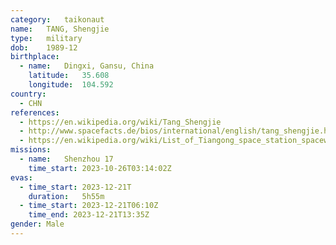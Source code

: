 ```yaml
---
category:	taikonaut
name:	TANG, Shengjie
type:	military
dob:	1989-12
birthplace:
  - name:	Dingxi, Gansu, China
    latitude:	35.608
    longitude:	104.592
country:
  - CHN
references:
  - https://en.wikipedia.org/wiki/Tang_Shengjie
  - http://www.spacefacts.de/bios/international/english/tang_shengjie.htm
  - https://en.wikipedia.org/wiki/List_of_Tiangong_space_station_spacewalks
missions:
  - name:	Shenzhou 17
    time_start:	2023-10-26T03:14:02Z
evas:
  - time_start: 2023-12-21T
    duration:   5h55m
  - time_start: 2023-12-21T06:10Z
    time_end: 2023-12-21T13:35Z
gender:	Male
---
```

